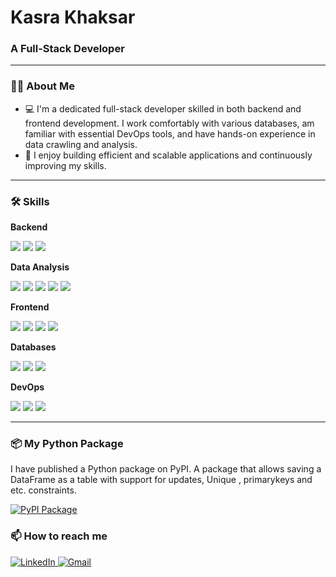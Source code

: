 <h1>Kasra Khaksar</h1>
<h3>A Full-Stack Developer</h3>

---

### 👨‍💻 About Me

- 💻 I'm a dedicated full-stack developer skilled in both backend and frontend development. I work comfortably with various databases, am familiar with essential DevOps tools, and have hands-on experience in data crawling and analysis.
- 🌱 I enjoy building efficient and scalable applications and continuously improving my skills.

---


### 🛠️ Skills



**Backend**  
<p>
  <img src="https://img.shields.io/badge/-Python-3776AB?logo=python&logoColor=white&style=for-the-badge" />
  <img src="https://img.shields.io/badge/-Django-092E20?logo=django&logoColor=white&style=for-the-badge" />
  <img src="https://img.shields.io/badge/-Django_REST_Framework-009688?logo=django&logoColor=white&style=for-the-badge" />
</p>




**Data Analysis**
<p>
  <img src="https://img.shields.io/badge/-Data_Crawling-DB2C1F?logo=scrapy&logoColor=white&style=for-the-badge">
  <img src="https://img.shields.io/badge/-BeautifulSoup-4B0082?logo=python&logoColor=white&style=for-the-badge" />
  <img src="https://img.shields.io/badge/-Selenium-43B02A?logo=selenium&logoColor=white&style=for-the-badge" />
  <img src="https://img.shields.io/badge/-pandas-150458?logo=pandas&logoColor=white&style=for-the-badge" />
  <img src="https://img.shields.io/badge/-matplotlib-11557C?logo=matplotlib&logoColor=white&style=for-the-badge" />
</p>




**Frontend**  
<p>
  <img src="https://img.shields.io/badge/-Vue.js-4FC08D?logo=vue.js&logoColor=white&style=for-the-badge" />
  <img src="https://img.shields.io/badge/-CSS3-1572B6?logo=css3&logoColor=white&style=for-the-badge" />
  <img src="https://img.shields.io/badge/-JavaScript-F7DF1E?logo=javascript&logoColor=black&style=for-the-badge" />
  <img src="https://img.shields.io/badge/-jQuery-0769AD?logo=jquery&logoColor=white&style=for-the-badge" />
</p>



**Databases**  
<p>
  <img src="https://img.shields.io/badge/-MySQL-4479A1?logo=mysql&logoColor=white&style=for-the-badge" />
  <img src="https://img.shields.io/badge/-MongoDB-47A248?logo=mongodb&logoColor=white&style=for-the-badge" />
  <img src="https://img.shields.io/badge/-SQLite-003B57?logo=sqlite&logoColor=white&style=for-the-badge" />
</p>


**DevOps**  
<p>
  <img src="https://img.shields.io/badge/-Git-F05032?logo=git&logoColor=white&style=for-the-badge" />
  <img src="https://img.shields.io/badge/-GitLab-FCA121?logo=gitlab&logoColor=white&style=for-the-badge" />
  <img src="https://img.shields.io/badge/-GitHub-181717?logo=github&logoColor=white&style=for-the-badge" />
</p>

---


### 📦 My Python Package

I have published a Python package on PyPI. A package that allows saving a DataFrame as a table with support for updates, Unique , primarykeys and etc. constraints.
<p>
  <a href="https://pypi.org/project/mysqlSaver/">
    <img src="https://img.shields.io/badge/-PyPI-3776AB?logo=pypi&logoColor=white&style=for-the-badge" alt="PyPI Package" />
  </a>
</p>


### 📫 How to reach me

<p>
  <a href="https://www.linkedin.com/in/kasrakhaksar/" target="_blank" rel="noopener noreferrer">
    <img src="https://img.shields.io/badge/-LinkedIn-0077B5?logo=linkedin&logoColor=white&style=for-the-badge" alt="LinkedIn" />
  </a>
  <a href="mailto:ksra13khaksar@gmail.com">
    <img src="https://img.shields.io/badge/-Gmail-D14836?logo=gmail&logoColor=white&style=for-the-badge" alt="Gmail" />
  </a>
</p>
